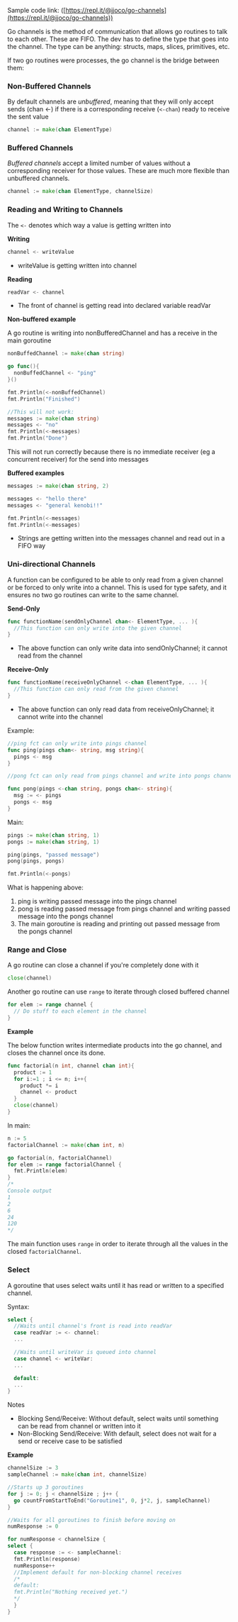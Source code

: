 Sample code link: ([https://repl.it/@jjoco/go-channels](https://repl.it/@jjoco/go-channels))

Go channels is the method of communication that allows go routines to talk to each other. These are FIFO. The dev has to define the type that goes into the channel. The type can be anything: structs, maps, slices, primitives, etc.

If two go routines were processes, the go channel is the bridge between them:


### Non-Buffered Channels

By default channels are _unbuffered_, meaning that they will only accept sends (chan <-) if there is a corresponding receive (`<-chan`) ready to receive the sent value

```go
channel := make(chan ElementType)
```
### Buffered Channels

_Buffered channels_ accept a limited number of values without a corresponding receiver for those values. These are much more flexible than unbuffered channels.
```go
channel := make(chan ElementType, channelSize)
```
### Reading and Writing to Channels

The `<-` denotes which way a value is getting written into

**Writing**
```go
channel <- writeValue
```
- writeValue is getting written into channel

**Reading**
```go
readVar <- channel
```
- The front of channel is getting read into declared variable readVar

**Non-buffered example**

A go routine is writing into nonBufferedChannel and has a receive in the main goroutine
```go
nonBuffedChannel := make(chan string)

go func(){
  nonBuffedChannel <- "ping"
}()

fmt.Println(<-nonBuffedChannel)
fmt.Println("Finished")

//This will not work:
messages := make(chan string)
messages <- "no"
fmt.Println(<-messages)
fmt.Println("Done")
```
This will not run correctly because there is no immediate receiver (eg a concurrent receiver) for the send into messages

**Buffered examples**
```go
messages := make(chan string, 2)

messages <- "hello there"
messages <- "general kenobi!!"

fmt.Println(<-messages)
fmt.Println(<-messages)
```
- Strings are getting written into the messages channel and read out in a FIFO way

### Uni-directional Channels

A function can be configured to be able to only read from a given channel or be forced to only write into a channel. This is used for type safety, and it ensures no two go routines can write to the same channel.

**Send-Only**
```go
func functionName(sendOnlyChannel chan<- ElementType, ... ){
  //This function can only write into the given channel
}
```
- The above function can only write data into sendOnlyChannel; it cannot read from the channel

**Receive-Only**
```go
func functionName(receiveOnlyChannel <-chan ElementType, ... ){
  //This function can only read from the given channel
}
```
- The above function can only read data from receiveOnlyChannel; it cannot write into the channel

Example:
```go
//ping fct can only write into pings channel
func ping(pings chan<- string, msg string){
  pings <- msg
}
```
```go
//pong fct can only read from pings channel and write into pongs channel

func pong(pings <-chan string, pongs chan<- string){
  msg := <- pings
  pongs <- msg
}
```
Main:
```go
pings := make(chan string, 1)
pongs := make(chan string, 1)

ping(pings, "passed message")
pong(pings, pongs)

fmt.Println(<-pongs)
```

What is happening above:

1. ping is writing passed message into the pings channel
2. pong is reading passed message from pings channel and writing passed message into the pongs channel
3. The main goroutine is reading and printing out passed message from the pongs channel

### Range and Close

A go routine can close a channel if you're completely done with it
```go
close(channel)
```

Another go routine can use `range` to iterate through closed buffered channel
```go
for elem := range channel {
  // Do stuff to each element in the channel
}
```

**Example**

The below function writes intermediate products into the go channel, and closes the channel once its done.
```go
func factorial(n int, channel chan int){
  product := 1
  for i:=1 ; i <= n; i++{
    product *= i
    channel <- product
  }
  close(channel)
}
```
In main:

```go
n := 5
factorialChannel := make(chan int, n)

go factorial(n, factorialChannel)
for elem := range factorialChannel {
  fmt.Println(elem)
}
/* 
Console output
1
2
6
24
120
*/
```
The main function uses `range` in order to iterate through all the values in the closed `factorialChannel`.

### Select

A goroutine that uses select waits until it has read or written to a specified channel.

Syntax:
```go
select {
  //Waits until channel's front is read into readVar
  case readVar := <- channel:
  ...

  //Waits until writeVar is queued into channel
  case channel <- writeVar:
  ...

  default:
  ...
}
```
Notes

  - Blocking Send/Receive: Without default, select waits until something can be read from channel or written into it
  - Non-Blocking Send/Receive: With default, select does not wait for a send or receive case to be satisfied

**Example**
```go
channelSize := 3
sampleChannel := make(chan int, channelSize)

//Starts up 3 goroutines
for j := 0; j < channelSize ; j++ {
  go countFromStartToEnd("Goroutine1", 0, j*2, j, sampleChannel)
}

//Waits for all goroutines to finish before moving on
numResponse := 0

for numResponse < channelSize {
select {
  case response := <- sampleChannel:
  fmt.Println(response)
  numResponse++
  //Implement default for non-blocking channel receives
  /*
  default:
  fmt.Println("Nothing received yet.")
  */
  }
}
```